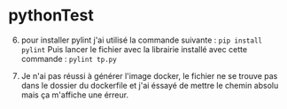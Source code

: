 # pythonTest
6. pour installer pylint j'ai utilisé la commande suivante :
```pip install pylint```
Puis lancer le fichier avec la librairie installé avec cette commande :
```pylint tp.py```

8. Je n'ai pas réussi à générer l'image docker, le fichier ne se trouve pas dans le dossier du dockerfile et j'ai éssayé de mettre le chemin absolu mais ça m'affiche une érreur.
